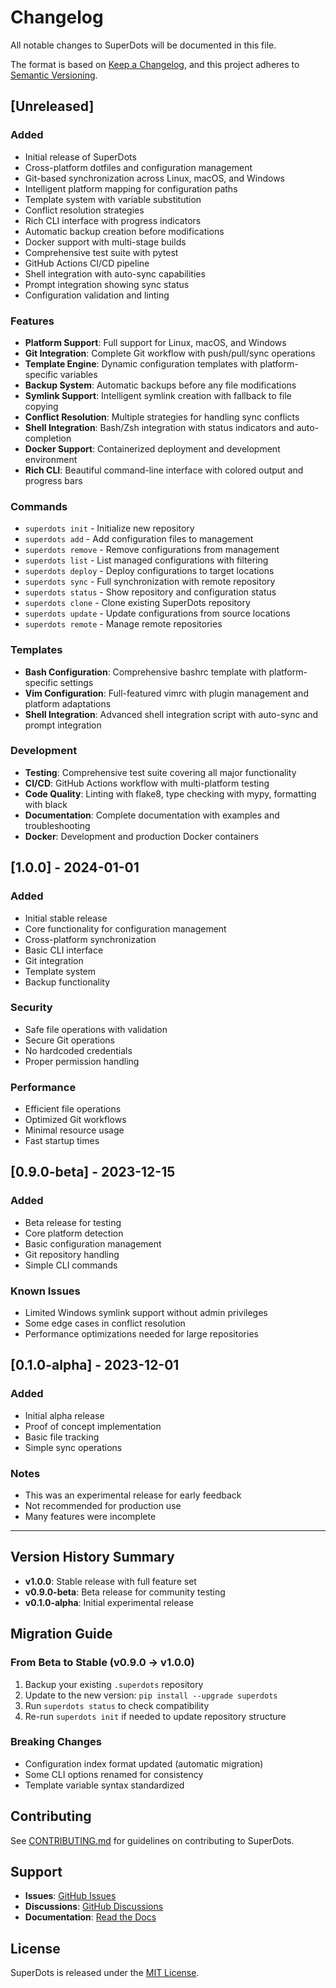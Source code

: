 # Changelog

All notable changes to SuperDots will be documented in this file.

The format is based on [Keep a Changelog](https://keepachangelog.com/en/1.0.0/),
and this project adheres to [Semantic Versioning](https://semver.org/spec/v2.0.0.html).

## [Unreleased]

### Added
- Initial release of SuperDots
- Cross-platform dotfiles and configuration management
- Git-based synchronization across Linux, macOS, and Windows
- Intelligent platform mapping for configuration paths
- Template system with variable substitution
- Conflict resolution strategies
- Rich CLI interface with progress indicators
- Automatic backup creation before modifications
- Docker support with multi-stage builds
- Comprehensive test suite with pytest
- GitHub Actions CI/CD pipeline
- Shell integration with auto-sync capabilities
- Prompt integration showing sync status
- Configuration validation and linting

### Features
- **Platform Support**: Full support for Linux, macOS, and Windows
- **Git Integration**: Complete Git workflow with push/pull/sync operations
- **Template Engine**: Dynamic configuration templates with platform-specific variables
- **Backup System**: Automatic backups before any file modifications
- **Symlink Support**: Intelligent symlink creation with fallback to file copying
- **Conflict Resolution**: Multiple strategies for handling sync conflicts
- **Shell Integration**: Bash/Zsh integration with status indicators and auto-completion
- **Docker Support**: Containerized deployment and development environment
- **Rich CLI**: Beautiful command-line interface with colored output and progress bars

### Commands
- `superdots init` - Initialize new repository
- `superdots add` - Add configuration files to management
- `superdots remove` - Remove configurations from management
- `superdots list` - List managed configurations with filtering
- `superdots deploy` - Deploy configurations to target locations
- `superdots sync` - Full synchronization with remote repository
- `superdots status` - Show repository and configuration status
- `superdots clone` - Clone existing SuperDots repository
- `superdots update` - Update configurations from source locations
- `superdots remote` - Manage remote repositories

### Templates
- **Bash Configuration**: Comprehensive bashrc template with platform-specific settings
- **Vim Configuration**: Full-featured vimrc with plugin management and platform adaptations
- **Shell Integration**: Advanced shell integration script with auto-sync and prompt integration

### Development
- **Testing**: Comprehensive test suite covering all major functionality
- **CI/CD**: GitHub Actions workflow with multi-platform testing
- **Code Quality**: Linting with flake8, type checking with mypy, formatting with black
- **Documentation**: Complete documentation with examples and troubleshooting
- **Docker**: Development and production Docker containers

## [1.0.0] - 2024-01-01

### Added
- Initial stable release
- Core functionality for configuration management
- Cross-platform synchronization
- Basic CLI interface
- Git integration
- Template system
- Backup functionality

### Security
- Safe file operations with validation
- Secure Git operations
- No hardcoded credentials
- Proper permission handling

### Performance
- Efficient file operations
- Optimized Git workflows
- Minimal resource usage
- Fast startup times

## [0.9.0-beta] - 2023-12-15

### Added
- Beta release for testing
- Core platform detection
- Basic configuration management
- Git repository handling
- Simple CLI commands

### Known Issues
- Limited Windows symlink support without admin privileges
- Some edge cases in conflict resolution
- Performance optimizations needed for large repositories

## [0.1.0-alpha] - 2023-12-01

### Added
- Initial alpha release
- Proof of concept implementation
- Basic file tracking
- Simple sync operations

### Notes
- This was an experimental release for early feedback
- Not recommended for production use
- Many features were incomplete

---

## Version History Summary

- **v1.0.0**: Stable release with full feature set
- **v0.9.0-beta**: Beta release for community testing
- **v0.1.0-alpha**: Initial experimental release

## Migration Guide

### From Beta to Stable (v0.9.0 → v1.0.0)
1. Backup your existing `.superdots` repository
2. Update to the new version: `pip install --upgrade superdots`
3. Run `superdots status` to check compatibility
4. Re-run `superdots init` if needed to update repository structure

### Breaking Changes
- Configuration index format updated (automatic migration)
- Some CLI options renamed for consistency
- Template variable syntax standardized

## Contributing

See [CONTRIBUTING.md](CONTRIBUTING.md) for guidelines on contributing to SuperDots.

## Support

- **Issues**: [GitHub Issues](https://github.com/superdots/superdots/issues)
- **Discussions**: [GitHub Discussions](https://github.com/superdots/superdots/discussions)
- **Documentation**: [Read the Docs](https://superdots.readthedocs.io)

## License

SuperDots is released under the [MIT License](LICENSE).
